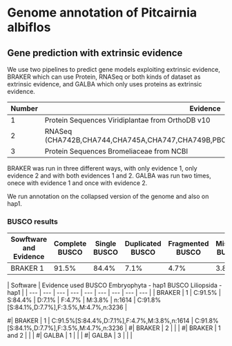 # Genome annotation of __Pitcairnia albiflos__

## Gene prediction with extrinsic evidence

We use two pipelines to predict gene models exploiting extrinsic evidence, BRAKER which can use Protein, RNASeq or both kinds of dataset as extrinsic evidence, and GALBA which only uses proteins as extrinsic evidence.

| Number | Evidence | BRAKER | GALBA |
| --- | --- | --- | --- |
| 1 | Protein Sequences Viridiplantae from OrthoDB v10 | X | X |
| 2 | RNASeq (CHA742B,CHA744,CHA745A,CHA747,CHA749B,PBO670,PBO674A,PBO675,PBO677,PBO678)| X | |
| 3 | Protein Sequences Bromeliaceae from NCBI | | X |

BRAKER was run in three different ways, with only evidence 1, only evidence 2 and with both evidences 1 and 2. GALBA was run two times, onece with evidence 1 and once with evidence 2.

We run annotation on the collapsed version of the genome and also on hap1.

### BUSCO results

| Sowftware and Evidence | Complete BUSCO | Single BUSCO | Duplicated BUSCO | Fragmented BUSCO | Missing BUSCO | N BUSCO | BUSCO DB |
| --- | --- | --- | --- | --- | --- |--- | --- |
| BRAKER 1 | 91.5% | 84.4% | 7.1% | 4.7% | 3.8% | 1614 | Embryophyta |


| Software | Evidence used <td colspan=6> BUSCO Embryophyta - hap1  BUSCO Liliopsida - hap1 | 
| --- | --- | --- | --- | --- | --- | --- | --- | --- |
| BRAKER | 1 | C:91.5% | S:84.4% | D:7.1% | F:4.7% | M:3.8% | n:1614 | C:91.8%[S:84.1%,D:7.7%],F:3.5%,M:4.7%,n:3236 |





#| BRAKER | 1 | C:91.5%[S:84.4%,D:7.1%],F:4.7%,M:3.8%,n:1614 | C:91.8%[S:84.1%,D:7.7%],F:3.5%,M:4.7%,n:3236 |
#| BRAKER | 2 |  |  |
#| BRAKER | 1 and 2 |  |  |
#| GALBA | 1 |  |  |
#| GALBA | 3 |  |  |
